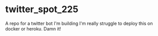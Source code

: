 # twitter_spot_225
A repo for a twitter bot I'm building
I'm really struggle to deploy this on docker or heroku. Damn it!
